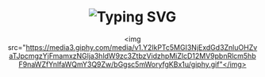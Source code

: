 
<div align="center">
    <h1>
        <img src="https://readme-typing-svg.herokuapp.com?font=Jetbrains+mono&size=40&duration=3000&color=33FF33&center=true&vCenter=true&width=435&lines=Hey..+I'm+[Your Name];This+is..;..my+Github..;" alt="Typing SVG"/>
    </h1>
</div>
<div id="header" align="center">
  
  <img src="https://media3.giphy.com/media/v1.Y2lkPTc5MGI3NjExdGd3ZnluOHZvaTJpcmgzYjFmamxzNGlja3hldW9zc3ZtbzVidzhpMiZlcD12MV9pbnRlcm5hbF9naWZfYnlfaWQmY3Q9Zw/bGgsc5mWoryfgKBx1u/giphy.gif"</img>

</div>
